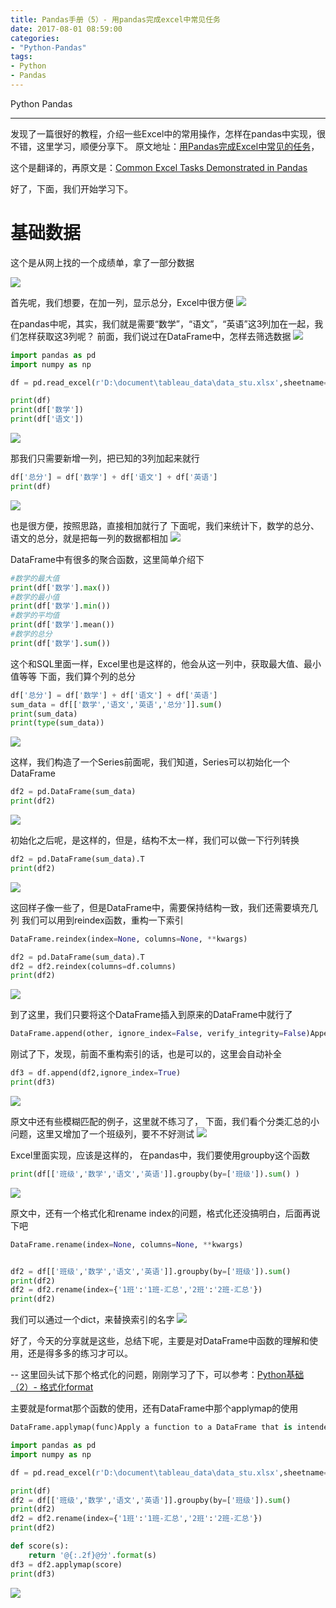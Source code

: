 ```yaml
---
title: Pandas手册（5）- 用pandas完成excel中常见任务
date: 2017-08-01 08:59:00
categories:
- "Python-Pandas"
tags:
- Python
- Pandas
---
```


Python
Pandas

***
发现了一篇很好的教程，介绍一些Excel中的常用操作，怎样在pandas中实现，很不错，这里学习，顺便分享下。
原文地址：[用Pandas完成Excel中常见的任务](http://python.jobbole.com/80870/)，

这个是翻译的，再原文是：[Common Excel Tasks Demonstrated in Pandas ](http://pbpython.com/excel-pandas-comp.html)

好了，下面，我们开始学习下。

# 基础数据
这个是从网上找的一个成绩单，拿了一部分数据

![](http://upload-images.jianshu.io/upload_images/76024-fc77ad95f5aeb18d.png?imageMogr2/auto-orient/strip%7CimageView2/2/w/1240)

首先呢，我们想要，在加一列，显示总分，Excel中很方便
![](http://upload-images.jianshu.io/upload_images/76024-cc298b5d57f6ba58.png?imageMogr2/auto-orient/strip%7CimageView2/2/w/1240)

在pandas中呢，其实，我们就是需要“数学”，“语文”，“英语”这3列加在一起，我们怎样获取这3列呢？
前面，我们说过在DataFrame中，怎样去筛选数据
![](http://upload-images.jianshu.io/upload_images/76024-3c57ffb8a1ecd92f.png?imageMogr2/auto-orient/strip%7CimageView2/2/w/1240)

``` python
import pandas as pd
import numpy as np

df = pd.read_excel(r'D:\document\tableau_data\data_stu.xlsx',sheetname=0)

print(df)
print(df['数学'])
print(df['语文'])
```

![](http://upload-images.jianshu.io/upload_images/76024-7d28c7bfc1bde1e7.png?imageMogr2/auto-orient/strip%7CimageView2/2/w/1240)

<!-- more -->

那我们只需要新增一列，把已知的3列加起来就行
``` python
df['总分'] = df['数学'] + df['语文'] + df['英语']
print(df)
```

![](http://upload-images.jianshu.io/upload_images/76024-4eda593ff23b70e4.png?imageMogr2/auto-orient/strip%7CimageView2/2/w/1240)

也是很方便，按照思路，直接相加就行了
下面呢，我们来统计下，数学的总分、语文的总分，就是把每一列的数据都相加
![](http://upload-images.jianshu.io/upload_images/76024-285f1bd23098cf20.png?imageMogr2/auto-orient/strip%7CimageView2/2/w/1240)

DataFrame中有很多的聚合函数，这里简单介绍下
``` python
#数学的最大值
print(df['数学'].max())
#数学的最小值
print(df['数学'].min())
#数学的平均值
print(df['数学'].mean())
#数学的总分
print(df['数学'].sum())
```

这个和SQL里面一样，Excel里也是这样的，他会从这一列中，获取最大值、最小值等等
下面，我们算个列的总分
``` python
df['总分'] = df['数学'] + df['语文'] + df['英语']
sum_data = df[['数学','语文','英语','总分']].sum()
print(sum_data)
print(type(sum_data))
```

![](http://upload-images.jianshu.io/upload_images/76024-11c024e5e732ed08.png?imageMogr2/auto-orient/strip%7CimageView2/2/w/1240)

这样，我们构造了一个Series前面呢，我们知道，Series可以初始化一个DataFrame
``` python
df2 = pd.DataFrame(sum_data)
print(df2)
```

![](http://upload-images.jianshu.io/upload_images/76024-070a915e64ed067b.png?imageMogr2/auto-orient/strip%7CimageView2/2/w/1240)

初始化之后呢，是这样的，但是，结构不太一样，我们可以做一下行列转换
``` python
df2 = pd.DataFrame(sum_data).T
print(df2)
```

![](http://upload-images.jianshu.io/upload_images/76024-135ae7d5cdeb158c.png?imageMogr2/auto-orient/strip%7CimageView2/2/w/1240)

这回样子像一些了，但是DataFrame中，需要保持结构一致，我们还需要填充几列
我们可以用到reindex函数，重构一下索引
``` python
DataFrame.reindex(index=None, columns=None, **kwargs)

df2 = pd.DataFrame(sum_data).T
df2 = df2.reindex(columns=df.columns)
print(df2)
```

![](http://upload-images.jianshu.io/upload_images/76024-deae678b6e906120.png?imageMogr2/auto-orient/strip%7CimageView2/2/w/1240)

到了这里，我们只要将这个DataFrame插入到原来的DataFrame中就行了
``` python
DataFrame.append(other, ignore_index=False, verify_integrity=False)Append rows of other to the end of this frame, returning a new object. Columns not in this frame are added as new columns.
```

刚试了下，发现，前面不重构索引的话，也是可以的，这里会自动补全
``` python
df3 = df.append(df2,ignore_index=True)
print(df3)
```

![](http://upload-images.jianshu.io/upload_images/76024-e3e07b43dc1353ce.png?imageMogr2/auto-orient/strip%7CimageView2/2/w/1240)

原文中还有些模糊匹配的例子，这里就不练习了，
下面，我们看个分类汇总的小问题，这里又增加了一个班级列，要不不好测试
![](http://upload-images.jianshu.io/upload_images/76024-418505a8426cd883.png?imageMogr2/auto-orient/strip%7CimageView2/2/w/1240)

Excel里面实现，应该是这样的，
在pandas中，我们要使用groupby这个函数
``` python 
print(df[['班级','数学','语文','英语']].groupby(by=['班级']).sum() )
```

![](http://upload-images.jianshu.io/upload_images/76024-288861851dd96b80.png?imageMogr2/auto-orient/strip%7CimageView2/2/w/1240)

原文中，还有一个格式化和rename index的问题，格式化还没搞明白，后面再说下吧
``` python
DataFrame.rename(index=None, columns=None, **kwargs)


df2 = df[['班级','数学','语文','英语']].groupby(by=['班级']).sum()
print(df2)
df2 = df2.rename(index={'1班':'1班-汇总','2班':'2班-汇总'})
print(df2)
```

我们可以通过一个dict，来替换索引的名字
![](http://upload-images.jianshu.io/upload_images/76024-de55d6e06349237c.png?imageMogr2/auto-orient/strip%7CimageView2/2/w/1240)

好了，今天的分享就是这些，总结下呢，主要是对DataFrame中函数的理解和使用，还是得多多的练习才可以。

-- 这里回头试下那个格式化的问题，刚刚学习了下，可以参考：[Python基础（2）- 格式化format ](https://ask.hellobi.com/blog/yuguiyang1990/9109)

主要就是format那个函数的使用，还有DataFrame中那个applymap的使用
``` python 
DataFrame.applymap(func)Apply a function to a DataFrame that is intended to operate elementwise, i.e. like doing map(func, series) for each series in the DataFrame
```

``` python
import pandas as pd
import numpy as np

df = pd.read_excel(r'D:\document\tableau_data\data_stu.xlsx',sheetname=0)

print(df)
df2 = df[['班级','数学','语文','英语']].groupby(by=['班级']).sum()
print(df2)
df2 = df2.rename(index={'1班':'1班-汇总','2班':'2班-汇总'})
print(df2)

def score(s):
    return '@{:.2f}@分'.format(s)
df3 = df2.applymap(score)
print(df3)
```

![](http://upload-images.jianshu.io/upload_images/76024-8cb8d69d337e3783.png?imageMogr2/auto-orient/strip%7CimageView2/2/w/1240)